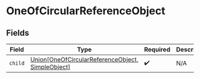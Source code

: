 # OneOfCircularReferenceObject


## Fields

| Field                                                                                                         | Type                                                                                                          | Required                                                                                                      | Description                                                                                                   |
| ------------------------------------------------------------------------------------------------------------- | ------------------------------------------------------------------------------------------------------------- | ------------------------------------------------------------------------------------------------------------- | ------------------------------------------------------------------------------------------------------------- |
| `child`                                                                                                       | [Union[OneOfCircularReferenceObject, SimpleObject]](../../models/shared/oneofcircularreferenceobjectchild.md) | :heavy_check_mark:                                                                                            | N/A                                                                                                           |